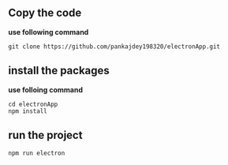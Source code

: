 ## Copy the code

 
**use following command**

    git clone https://github.com/pankajdey198320/electronApp.git

## install the packages

**use folloing command**

    cd electronApp
    npm install
    

## run the project

    npm run electron

